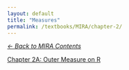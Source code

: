 ```yaml
---
layout: default
title: "Measures"
permalink: /textbooks/MIRA/chapter-2/
---
```

*[← Back to MIRA Contents](/textbooks/MIRA/)*

[Chapter 2A: Outer Measure on R](/textbooks/MIRA/chapter-2/2A/)